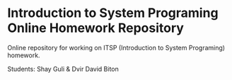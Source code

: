 # Introduction to System Programing Online Homework Repository
Online repository for working on ITSP (Introduction to System Programing) homework.

Students: 
Shay Guli & Dvir David Biton
